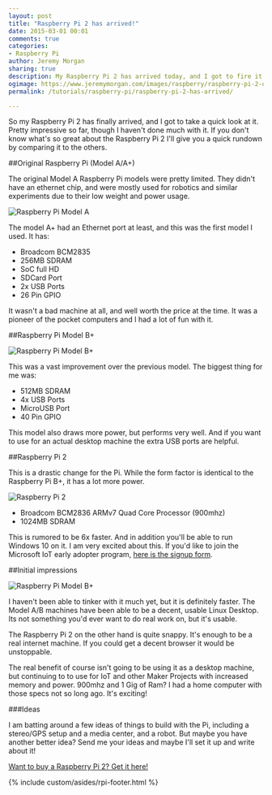 ```yaml
---
layout: post
title: "Raspberry Pi 2 has arrived!"
date: 2015-03-01 00:01
comments: true
categories: 
- Raspberry Pi
author: Jeremy Morgan
sharing: true
description: My Raspberry Pi 2 has arrived today, and I got to fire it up and take a look at it.  
ogimage: https://www.jeremymorgan.com/images/raspberry/raspberry-pi-2-og.jpg
permalink: /tutorials/raspberry-pi/raspberry-pi-2-has-arrived/

---
```


So my Raspberry Pi 2 has finally arrived, and I got to take a quick look at it. Pretty impressive so far, though I haven't done much with it. If you don't know what's so great about the Raspberry Pi 2 I'll give you a quick rundown by comparing it to the others. 

<!-- more --> 

##Original Raspberry Pi (Model A/A+)

The original Model A Raspberry Pi models were pretty limited. They didn't have an ethernet chip, and were mostly used for robotics and similar experiments due to their low weight and power usage.

![Raspberry Pi Model A](https://www.jeremymorgan.com/images/raspberry/raspberry-pi-model-a.jpg)

The model A+ had an Ethernet port at least, and this was the first model I used. 
It has:

- Broadcom BCM2835
- 256MB SDRAM
- SoC full HD
- SDCard Port 
- 2x USB Ports
- 26 Pin GPIO

It wasn't a bad machine at all, and well worth the price at the time. It was a pioneer of the pocket computers and I had a lot of fun with it. 

##Raspberry Pi Model B+ 

![Raspberry Pi Model B+](https://www.jeremymorgan.com/images/raspberry/raspberry-pi-model-b.jpg)

This was a vast improvement over the previous model. The biggest thing for me was:

- 512MB SDRAM
- 4x USB Ports
- MicroUSB Port
- 40 Pin GPIO

This model also draws more power, but performs very well. And if you want to use for an actual desktop machine the extra USB ports are helpful. 

##Raspberry Pi 2

This is a drastic change for the Pi. While the form factor is identical to the Raspberry Pi B+, it has a lot more power. 

![Raspberry Pi 2](https://www.jeremymorgan.com/images/raspberry/raspberry-pi-2.jpg)

- Broadcom BCM2836 ARMv7 Quad Core Processor (900mhz)
- 1024MB SDRAM

This is rumored to be 6x faster. And in addition you'll be able to run Windows 10 on it. I am very excited about this. If you'd like to join the Microsoft IoT early adopter program, [here is the signup form](https://www.windowsondevices.com/signup.aspx). 


##Initial impressions

![Raspberry Pi Model B+](https://www.jeremymorgan.com/images/raspberry/raspberry-pi-2-desktop.jpg)

I haven't been able to tinker with it much yet, but it is definitely faster. The Model A/B machines have been able to be a decent, usable Linux Desktop. Its not something you'd ever want to do real work on, but it's usable. 

The Raspberry Pi 2 on the other hand is quite snappy. It's enough to be a real internet machine. If you could get a decent browser it would be unstoppable.

The real benefit of course isn't going to be using it as a desktop machine, but continuing to to use for IoT and other Maker Projects with increased memory and power. 900mhz and 1 Gig of Ram? I had a home computer with those specs not so long ago. It's exciting!

###Ideas

I am batting around a few ideas of things to build with the Pi, including a stereo/GPS setup and a media center, and a robot. But maybe you have another better idea? Send me your ideas and maybe I'll set it up and write about it!

[Want to buy a Raspberry Pi 2? Get it here! ](http://www.mcmelectronics.com/product/83-16530?green=46991FB6-EF99-5EAE-B725-4A375A3908DD)

{% include custom/asides/rpi-footer.html %}